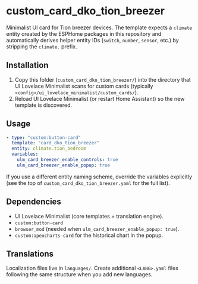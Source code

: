 # custom_card_dko_tion_breezer

Minimalist UI card for Tion breezer devices. The template expects a `climate` entity created by the ESPHome packages in this repository and automatically derives helper entity IDs (`switch`, `number`, `sensor`, etc.) by stripping the `climate.` prefix.

## Installation
1. Copy this folder (`custom_card_dko_tion_breezer/`) into the directory that UI Lovelace Minimalist scans for custom cards (typically `<config>/ui_lovelace_minimalist/custom_cards/`).
2. Reload UI Lovelace Minimalist (or restart Home Assistant) so the new template is discovered.

## Usage
```yaml
- type: "custom:button-card"
  template: "card_dko_tion_breezer"
  entity: climate.tion_bedroom
  variables:
    ulm_card_breezer_enable_controls: true
    ulm_card_breezer_enable_popup: true
```

If you use a different entity naming scheme, override the variables explicitly (see the top of `custom_card_dko_tion_breezer.yaml` for the full list).

## Dependencies
- UI Lovelace Minimalist (core templates + translation engine).
- `custom:button-card`
- `browser_mod` (needed when `ulm_card_breezer_enable_popup: true`).
- `custom:apexcharts-card` for the historical chart in the popup.

## Translations
Localization files live in `languages/`. Create additional `<LANG>.yaml` files following the same structure when you add new languages.
